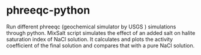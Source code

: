 # phreeqc-python
Run different phreeqc (geochemical simulator by USGS ) simulations through python. MixSalt script simulates the effect of an added salt on halite saturation index of NaCl solution. It calculates and plots the activity coefficient of the final solution and compares that with a pure NaCl solution. 
